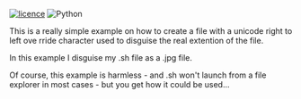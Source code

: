[![licence](https://img.shields.io/github/license/ctrlaltdev/RTLO-attack.svg?style=for-the-badge)](https://github.com/ctrlaltdev/RTLO-attack/blob/master/LICENSE)
![Python](https://img.shields.io/badge/_-Python-4B8BBE.svg?style=for-the-badge)

This is a really simple example on how to create a file with a unicode right to left ove
rride character used to disguise the real extention of the file.

In this example I disguise my .sh file as a .jpg file.

Of course, this example is harmless - and .sh won't launch from a file explorer in most
cases - but you get how it could be used...

